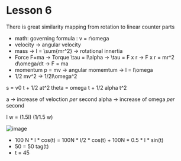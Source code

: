 # Lesson 6 

There is great similarity mapping from rotation to linear counter parts

* math: governing formula : v = r\omega
* velocity -> angular velocity
* mass -> I = \sum{mr^2} -> rotational innertia
* Force F=ma -> Torque \tau = I\alpha -> \tau = F x r  -> F x r = mr^2 d\omega/dt -> F = ma
* momentum p = mv -> angular momemtum -> l = I\omega
* 1/2 mv^2 -> 1/2I\omega^2


s = v0 t + 1/2 at^2
theta = omega t + 1/2 alpha t^2

a -> increase of veloction *per* second
alpha -> increase of omega *per* second

I w = (1.5I) (1/1.5 w)


![image](https://user-images.githubusercontent.com/71202720/232334488-ebcbe07f-38d0-448d-b4b0-78ae6071ffe6.png)
 
 * 100 N  * l * cos(t) = 100N * l/2 * cos(t) + 100N * 0.5 * l * sin(t)
 * 50 = 50 tag(t)
 * t = 45
